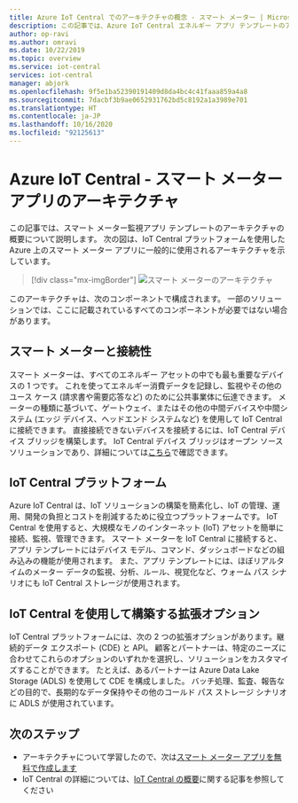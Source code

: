 ```yaml
---
title: Azure IoT Central でのアーキテクチャの概念 - スマート メーター | Microsoft Docs
description: この記事では、Azure IoT Central エネルギー アプリ テンプレートのアーキテクチャに関連する主要な概念を紹介します。
author: op-ravi
ms.author: omravi
ms.date: 10/22/2019
ms.topic: overview
ms.service: iot-central
services: iot-central
manager: abjork
ms.openlocfilehash: 9f5e1ba52390191409d8da4bc4c41faaa859a4a8
ms.sourcegitcommit: 7dacbf3b9ae0652931762bd5c8192a1a3989e701
ms.translationtype: HT
ms.contentlocale: ja-JP
ms.lasthandoff: 10/16/2020
ms.locfileid: "92125613"
---
```

# <a name="azure-iot-central---smart-meter-app-architecture"></a>Azure IoT Central - スマート メーター アプリのアーキテクチャ



この記事では、スマート メーター監視アプリ テンプレートのアーキテクチャの概要について説明します。 次の図は、IoT Central プラットフォームを使用した Azure 上のスマート メーター アプリに一般的に使用されるアーキテクチャを示しています。

> [!div class="mx-imgBorder"]
> ![スマート メーターのアーキテクチャ](media/concept-iot-central-smart-meter/smart-meter-app-architecture.png)

このアーキテクチャは、次のコンポーネントで構成されます。 一部のソリューションでは、ここに記載されているすべてのコンポーネントが必要ではない場合があります。

## <a name="smart-meters-and-connectivity"></a>スマート メーターと接続性 

スマート メーターは、すべてのエネルギー アセットの中でも最も重要なデバイスの 1 つです。 これを使ってエネルギー消費データを記録し、監視やその他のユース ケース (請求書や需要応答など) のために公共事業体に伝達できます。 メーターの種類に基づいて、ゲートウェイ、またはその他の中間デバイスや中間システム (エッジ デバイス、ヘッドエンド システムなど) を使用して IoT Central に接続できます。 直接接続できないデバイスを接続するには、IoT Central デバイス ブリッジを構築します。 IoT Central デバイス ブリッジはオープン ソース ソリューションであり、詳細については[こちら](../core/howto-build-iotc-device-bridge.md)で確認できます。 


## <a name="iot-central-platform"></a>IoT Central プラットフォーム

Azure IoT Central は、IoT ソリューションの構築を簡素化し、IoT の管理、運用、開発の負担とコストを削減するために役立つプラットフォームです。 IoT Central を使用すると、大規模なモノのインターネット (IoT) アセットを簡単に接続、監視、管理できます。 スマート メーターを IoT Central に接続すると、アプリ テンプレートにはデバイス モデル、コマンド、ダッシュボードなどの組み込みの機能が使用されます。 また、アプリ テンプレートには、ほぼリアルタイムのメーター データの監視、分析、ルール、視覚化など、ウォーム パス シナリオにも IoT Central ストレージが使用されます。 


## <a name="extensibility-options-to-build-with-iot-central"></a>IoT Central を使用して構築する拡張オプション
IoT Central プラットフォームには、次の 2 つの拡張オプションがあります。継続的データ エクスポート (CDE) と API。 顧客とパートナーは、特定のニーズに合わせてこれらのオプションのいずれかを選択し、ソリューションをカスタマイズすることができます。 たとえば、あるパートナーは Azure Data Lake Storage (ADLS) を使用して CDE を構成しました。 バッチ処理、監査、報告などの目的で、長期的なデータ保持やその他のコールド パス ストレージ シナリオに ADLS が使用されています。 

## <a name="next-steps"></a>次のステップ

* アーキテクチャについて学習したので、次は[スマート メーター アプリを無料で作成します](https://apps.azureiotcentral.com/build/new/smart-meter-monitoring)
* IoT Central の詳細については、[IoT Central の概要](../index.yml)に関する記事を参照してください